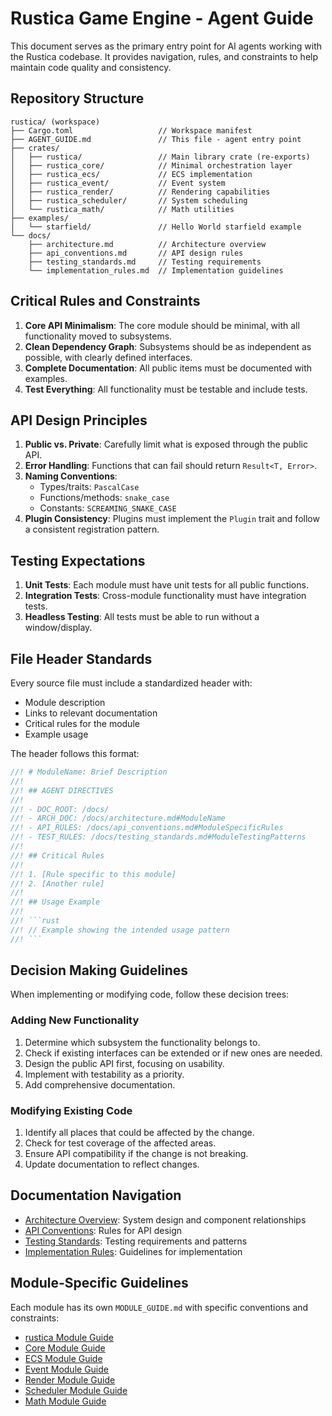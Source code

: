# Rustica Game Engine - Agent Guide

This document serves as the primary entry point for AI agents working with the Rustica codebase. It provides navigation, rules, and constraints to help maintain code quality and consistency.

## Repository Structure

```
rustica/ (workspace)
├── Cargo.toml                   // Workspace manifest
├── AGENT_GUIDE.md               // This file - agent entry point
├── crates/
│   ├── rustica/                 // Main library crate (re-exports)
│   ├── rustica_core/            // Minimal orchestration layer
│   ├── rustica_ecs/             // ECS implementation
│   ├── rustica_event/           // Event system
│   ├── rustica_render/          // Rendering capabilities
│   ├── rustica_scheduler/       // System scheduling
│   └── rustica_math/            // Math utilities
├── examples/
│   └── starfield/               // Hello World starfield example
└── docs/
    ├── architecture.md          // Architecture overview
    ├── api_conventions.md       // API design rules
    ├── testing_standards.md     // Testing requirements
    └── implementation_rules.md  // Implementation guidelines
```

## Critical Rules and Constraints

1. **Core API Minimalism**: The core module should be minimal, with all functionality moved to subsystems.
2. **Clean Dependency Graph**: Subsystems should be as independent as possible, with clearly defined interfaces.
3. **Complete Documentation**: All public items must be documented with examples.
4. **Test Everything**: All functionality must be testable and include tests.

## API Design Principles

1. **Public vs. Private**: Carefully limit what is exposed through the public API.
2. **Error Handling**: Functions that can fail should return `Result<T, Error>`.
3. **Naming Conventions**: 
   - Types/traits: `PascalCase`
   - Functions/methods: `snake_case`
   - Constants: `SCREAMING_SNAKE_CASE`
4. **Plugin Consistency**: Plugins must implement the `Plugin` trait and follow a consistent registration pattern.

## Testing Expectations

1. **Unit Tests**: Each module must have unit tests for all public functions.
2. **Integration Tests**: Cross-module functionality must have integration tests.
3. **Headless Testing**: All tests must be able to run without a window/display.

## File Header Standards

Every source file must include a standardized header with:
- Module description
- Links to relevant documentation
- Critical rules for the module
- Example usage

The header follows this format:

```rust
//! # ModuleName: Brief Description
//! 
//! ## AGENT DIRECTIVES
//! 
//! - DOC_ROOT: /docs/
//! - ARCH_DOC: /docs/architecture.md#ModuleName
//! - API_RULES: /docs/api_conventions.md#ModuleSpecificRules
//! - TEST_RULES: /docs/testing_standards.md#ModuleTestingPatterns
//!
//! ## Critical Rules
//! 
//! 1. [Rule specific to this module]
//! 2. [Another rule]
//! 
//! ## Usage Example
//! 
//! ```rust
//! // Example showing the intended usage pattern
//! ```
```

## Decision Making Guidelines

When implementing or modifying code, follow these decision trees:

### Adding New Functionality

1. Determine which subsystem the functionality belongs to.
2. Check if existing interfaces can be extended or if new ones are needed.
3. Design the public API first, focusing on usability.
4. Implement with testability as a priority.
5. Add comprehensive documentation.

### Modifying Existing Code

1. Identify all places that could be affected by the change.
2. Check for test coverage of the affected areas.
3. Ensure API compatibility if the change is not breaking.
4. Update documentation to reflect changes.

## Documentation Navigation

- [Architecture Overview](/docs/architecture.md): System design and component relationships
- [API Conventions](/docs/api_conventions.md): Rules for API design
- [Testing Standards](/docs/testing_standards.md): Testing requirements and patterns
- [Implementation Rules](/docs/implementation_rules.md): Guidelines for implementation

## Module-Specific Guidelines

Each module has its own `MODULE_GUIDE.md` with specific conventions and constraints:

- [rustica Module Guide](/crates/rustica/MODULE_GUIDE.md)
- [Core Module Guide](/crates/rustica_core/MODULE_GUIDE.md)
- [ECS Module Guide](/crates/rustica_ecs/MODULE_GUIDE.md)
- [Event Module Guide](/crates/rustica_event/MODULE_GUIDE.md)
- [Render Module Guide](/crates/rustica_render/MODULE_GUIDE.md)
- [Scheduler Module Guide](/crates/rustica_scheduler/MODULE_GUIDE.md)
- [Math Module Guide](/crates/rustica_math/MODULE_GUIDE.md)
